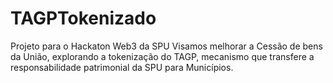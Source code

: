 # TAGPTokenizado
Projeto para o Hackaton Web3 da SPU
Visamos melhorar a Cessão de bens da União, explorando a tokenização do TAGP, mecanismo que transfere a responsabilidade patrimonial da SPU para Municípios.
